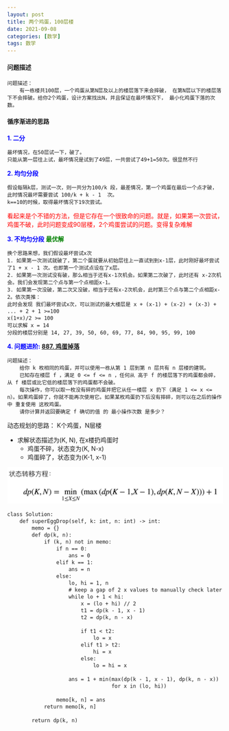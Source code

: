 ```yaml
---
layout: post
title: 两个鸡蛋，100层楼
date: 2021-09-08
categories: [数学]
tags: 数学
---
```



#### 问题描述
```
问题描述：
    有一栋楼共100层，一个鸡蛋从第N层及以上的楼层落下来会摔破， 在第N层以下的楼层落下不会摔破。给你2个鸡蛋，设计方案找出N，并且保证在最坏情况下， 最小化鸡蛋下落的次数。
```
#### 循序渐进的思路

**<font color=blue>1. 二分</font>**
```
最坏情况，在50层试一下，破了。
只能从第一层往上试，最坏情况是试到了49层，一共尝试了49+1=50次。很显然不行
```

**<font color=blue>2. 均匀分段</font>**
```
假设每隔k层，测试一次，则一共分为100/k 段，最差情况，第一个鸡蛋在最后一个点才破，
此时情况最坏需要尝试 100/k + k - 1  次。
k==10的时候，取得最坏情况下19次尝试。
```
<font color=red>看起来是个不错的方法，但是它存在一个很致命的问题。就是，如果第一次尝试，鸡蛋不破，此时问题变成90层楼，2个鸡蛋尝试的问题。变得复杂难解</font>


**<font color=blue>3. 不均匀分段</font>**  **<font color=green>最优解</font>**
```
换个思路来想，我们假设最坏尝试x次
1. 如果第一次测试就破了，第二个蛋就要从初始层往上一直试到到x-1层，此时刚好最坏尝试了1 + x - 1 次。也即第一个测试点设在了x层。
2. 如果第一次测试没有破，那么相当于还有x-1次机会。如果第二次破了，此时还有 x-2次机会。我们会发现第二个点与第一个点相距x-1。
3. 如果第一次没破，第二次又没破，相当于还有x-2次机会，此时第三个点与第二个点相距x-2。依次类推：
此时会发现 我们最坏尝试x次，可以测试的最大楼层是 x + (x-1) + (x-2) + (x-3) + ... + 2 + 1 >=100
x(1+x)/2 >= 100
可以求解 x = 14
分段的楼层分别是 14, 27, 39, 50, 60, 69, 77, 84, 90, 95, 99, 100
```

**<font color=blue> 4. 问题进阶: [887. 鸡蛋掉落](https://leetcode-cn.com/problems/super-egg-drop/)</font>**
```
问题描述：
    给你 k 枚相同的鸡蛋，并可以使用一栋从第 1 层到第 n 层共有 n 层楼的建筑。
    已知存在楼层 f ，满足 0 <= f <= n ，任何从 高于 f 的楼层落下的鸡蛋都会碎，从 f 楼层或比它低的楼层落下的鸡蛋都不会破。
    每次操作，你可以取一枚没有碎的鸡蛋并把它从任一楼层 x 扔下（满足 1 <= x <= n）。如果鸡蛋碎了，你就不能再次使用它。如果某枚鸡蛋扔下后没有摔碎，则可以在之后的操作中 重复使用 这枚鸡蛋。
    请你计算并返回要确定 f 确切的值 的 最小操作次数 是多少？
```

动态规划的思路：
K个鸡蛋，N层楼
- 求解状态描述为(K, N), 在x楼扔鸡蛋时
    - 鸡蛋不碎，状态变为(K,  N-x)
    - 鸡蛋碎了，状态变为(K-1, x-1)

![1](/images/posts/math/20210908egg/1.png)

```
class Solution:
    def superEggDrop(self, k: int, n: int) -> int:
        memo = {}
        def dp(k, n):
            if (k, n) not in memo:
                if n == 0:
                    ans = 0
                elif k == 1:
                    ans = n
                else:
                    lo, hi = 1, n
                    # keep a gap of 2 x values to manually check later
                    while lo + 1 < hi:
                        x = (lo + hi) // 2
                        t1 = dp(k - 1, x - 1)
                        t2 = dp(k, n - x)

                        if t1 < t2:
                            lo = x
                        elif t1 > t2:
                            hi = x
                        else:
                            lo = hi = x

                    ans = 1 + min(max(dp(k - 1, x - 1), dp(k, n - x))
                                  for x in (lo, hi))

                memo[k, n] = ans
            return memo[k, n]

        return dp(k, n)

```

